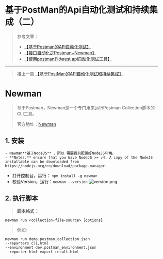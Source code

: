 # 基于PostMan的Api自动化测试和持续集成（二）

>参考文章：
>
> - [【基于Postman的API自动化测试】](https://segmentfault.com/a/1190000005055899)
> - [【接口自动化之Postman+Newman】](http://www.cnblogs.com/zuoshaowei/p/6192863.html)
> - [【使用postman作为rest api自动化测试工具】](https://segmentfault.com/a/1190000008279947)

----------

> 接上一篇 [【基于PostMan的API自动化测试和持续集成】](https://github.com/ZiqiWill/Notes/blob/master/Postman%E7%9A%84API%E8%87%AA%E5%8A%A8%E5%8C%96%E6%B5%8B%E8%AF%95%E5%92%8C%E6%8C%81%E7%BB%AD%E9%9B%86%E6%88%90.md)

# Newman
> 基于Postman，Newman是一个专门用来运行Postman Collection脚本的CLI工具。
> 
> 官方地址：[Newman](https://www.npmjs.com/package/newman)

## 1. 安装
	- Newman**基于NodeJS** ，所以 需要提前配置好NodeJS环境。
	- **Notes:** ensure that you have NodeJS >= v4. A copy of the NodeJS installable can be downloaded from https://nodejs.org/en/download/package-manager.
- 打开控制台，运行： `npm install -g newman`
- 校验Version，运行：`newman --version` ![version.png](https://www.z4a.net/images/2018/01/04/version.png)

## 2. 执行脚本
> **脚本格式：**
> 
`newman run <collection-file-source> [options]`

> 例如:
>
```
newman run demo.postman_collection.json 
--reporters cli,html 
--environment dev.postman_environment.json 
--reporter-html-export result.html

```
>